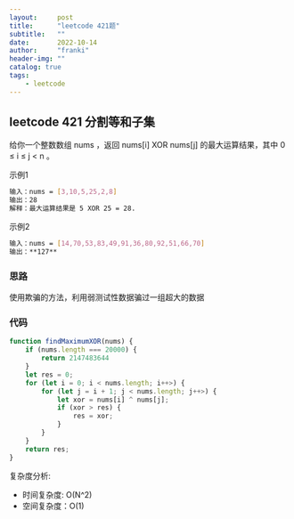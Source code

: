 ```yaml
---
layout:     post
title:      "leetcode 421题"
subtitle:   ""
date:       2022-10-14
author:     "franki"
header-img: ""
catalog: true
tags:
    - leetcode
---
```


## leetcode 421 分割等和子集

给你一个整数数组 nums ，返回 nums[i] XOR nums[j] 的最大运算结果，其中 0 ≤ i ≤ j < n 。

示例1

```bash
输入：nums = [3,10,5,25,2,8]
输出：28
解释：最大运算结果是 5 XOR 25 = 28.
```

示例2

```bash
输入：nums = [14,70,53,83,49,91,36,80,92,51,66,70]
输出：**127**
```

### 思路

使用欺骗的方法，利用弱测试性数据骗过一组超大的数据

### 代码

```js
function findMaximumXOR(nums) {
    if (nums.length === 20000) {
        return 2147483644
    }
    let res = 0;
    for (let i = 0; i < nums.length; i++>) {
        for (let j = i + 1; j < nums.length; j++>) {
            let xor = nums[i] ^ nums[j];
            if (xor > res) {
                res = xor;
            }
        }
    }
    return res;
}
```

复杂度分析:

- 时间复杂度: O(N^2)
- 空间复杂度：O(1)
